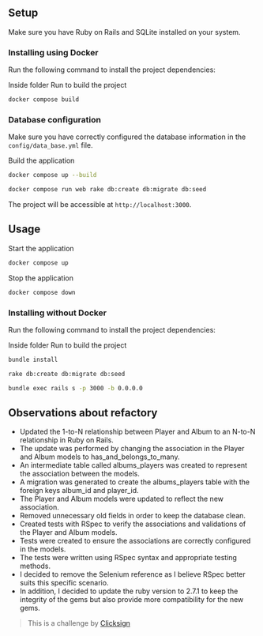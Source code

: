 ## Setup
Make sure you have Ruby on Rails and SQLite installed on your system.

### Installing using Docker
Run the following command to install the project dependencies:

Inside folder Run to build the project

```bash
docker compose build
```

### Database configuration
Make sure you have correctly configured the database information in the `config/data_base.yml` file.

Build the application
```bash
docker compose up --build
```

```bash
docker compose run web rake db:create db:migrate db:seed
```

The project will be accessible at `http://localhost:3000`.

## Usage
Start the application
```bash
docker compose up
```
Stop the application
```bash
docker compose down
```

### Installing without Docker
Run the following command to install the project dependencies:

Inside folder Run to build the project

```bash
bundle install
```

```bash
rake db:create db:migrate db:seed
```

```bash
bundle exec rails s -p 3000 -b 0.0.0.0
```

## Observations about refactory

 - Updated the 1-to-N relationship between Player and Album to an N-to-N relationship in Ruby on Rails.
 - The update was performed by changing the association in the Player and Album models to has_and_belongs_to_many.
 - An intermediate table called albums_players was created to represent the association between the models.
 - A migration was generated to create the albums_players table with the foreign keys album_id and player_id.
 - The Player and Album models were updated to reflect the new association.
 - Removed unnecessary old fields in order to keep the database clean.
 - Created tests with RSpec to verify the associations and validations of the Player and Album models.
 - Tests were created to ensure the associations are correctly configured in the models.
 - The tests were written using RSpec syntax and appropriate testing methods.
 - I decided to remove the Selenium reference as I believe RSpec better suits this specific scenario.
 - In addition, I decided  to update the ruby version to 2.7.1 to keep the integrity of the gems but also provide more compatibility for the new gems.

>  This is a challenge by [Clicksign](https://www.clicksign.com/)
